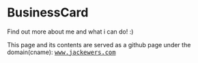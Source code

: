 # BusinessCard
Find out more about me and what i can do! :)

This page and its contents are served as a github page under the domain(cname):
<kbd><a href="http://www.jackewers.com">www.jackewers.com</a>
</kbd>
<!--

Sponsor Types:
[A] Artists
[B] Bling
[C] Consumables
[F] Finance
[T] Tradies


Git Legend :
For multiple Reports, seperate key by '/'.
ie, "--P(*.js)/MJ/--N Networking,MinorFixes & Refactoring"
for a commit Message of (Pages=(ALL).js, had major changes, with key notes of Networking, MinorFixes & Refactoring).

--P(page) Page alteration ('PageAltered')
--N Additional Notes 



--X Crit Error found/addressing
--MF Minor Fixes
--MJ Major Fixes
--B Bug hunting 





Bugs & errors::

Missing Certificates (Likely Spelling errors)

Grasshopper: All & Folder
Phub: TS ,JS ADV, JQUERY

-->
